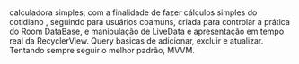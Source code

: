 #
calculadora simples, com a finalidade de fazer cálculos simples do cotidiano , seguindo para usuários coamuns,
criada para controlar a prática do Room DataBase, e manipulação de LiveData e apresentação em tempo real da RecyclerView.
Query basicas de adicionar, excluir e atualizar. Tentando sempre seguir o melhor padrão, MVVM.

